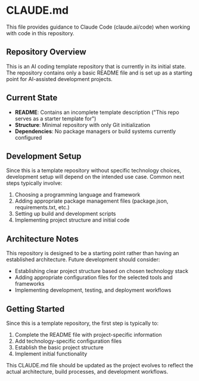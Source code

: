 # CLAUDE.md

This file provides guidance to Claude Code (claude.ai/code) when working with code in this repository.

## Repository Overview

This is an AI coding template repository that is currently in its initial state. The repository contains only a basic README file and is set up as a starting point for AI-assisted development projects.

## Current State

- **README**: Contains an incomplete template description ("This repo serves as a starter template for")
- **Structure**: Minimal repository with only Git initialization
- **Dependencies**: No package managers or build systems currently configured

## Development Setup

Since this is a template repository without specific technology choices, development setup will depend on the intended use case. Common next steps typically involve:

1. Choosing a programming language and framework
2. Adding appropriate package management files (package.json, requirements.txt, etc.)
3. Setting up build and development scripts
4. Implementing project structure and initial code

## Architecture Notes

This repository is designed to be a starting point rather than having an established architecture. Future development should consider:

- Establishing clear project structure based on chosen technology stack
- Adding appropriate configuration files for the selected tools and frameworks
- Implementing development, testing, and deployment workflows

## Getting Started

Since this is a template repository, the first step is typically to:
1. Complete the README file with project-specific information
2. Add technology-specific configuration files
3. Establish the basic project structure
4. Implement initial functionality

This CLAUDE.md file should be updated as the project evolves to reflect the actual architecture, build processes, and development workflows.